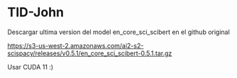 # TID-John

Descargar ultima version del model en_core_sci_scibert en el github original

https://s3-us-west-2.amazonaws.com/ai2-s2-scispacy/releases/v0.5.1/en_core_sci_scibert-0.5.1.tar.gz

Usar CUDA 11 :)
